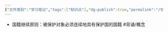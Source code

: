 ```yaml
---
{"文件类别":"学习笔记","tags":["知识点"],"dg-publish":true,"permalink":"/学习笔记/知识点cheese/国籍继续原则/","dgPassFrontmatter":true,"created":"2024-09-25T19:55:58.927+08:00","updated":"2024-09-25T19:56:13.882+08:00"}
---
```


- 国籍继续原则：被保护对象必须连续地具有保护国的国籍 #背诵/概念 